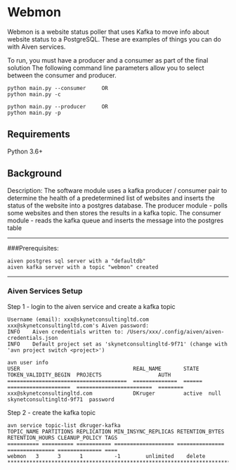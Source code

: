 # Webmon

Webmon is a website status poller that uses Kafka to move info about website
status to a PostgreSQL.  These are examples of things you can do with Aiven
services.

To run, you must have a producer and a consumer as part of the final solution
The following command line parameters allow you to select between the consumer and producer.
```
python main.py --consumer     OR
python main.py -c

python main.py --producer     OR
python main.py -p
```
## Requirements

Python 3.6+

## Background
Description:
The software module uses a kafka producer / consumer pair to determine the health of
a predetermined list of websites and inserts the status of the website into a postgres
database.
The producer module - polls some websites and then stores the results in a kafka
topic.
The consumer module - reads the kafka queue and inserts the message into the postgres table
*************************************************************************************
###Prerequisites:
```
aiven postgres sql server with a "defaultdb"
aiven kafka server with a topic "webmon" created
```
*************************************************************************************
### Aiven Services Setup
Step 1 - login to the aiven service and create a kafka topic
```avn user login
Username (email): xxx@skynetconsultingltd.com
xxx@skynetconsultingltd.com's Aiven password:
INFO	Aiven credentials written to: /Users/xxx/.config/aiven/aiven-credentials.json
INFO	Default project set as 'skynetconsultingltd-9f71' (change with 'avn project switch <project>')

avn user info
USER                                    REAL_NAME       STATE   TOKEN_VALIDITY_BEGIN  PROJECTS                  AUTH
======================================  ==============  ======  ====================  ========================  ========
xxx@skynetconsultingltd.com             DKruger         active  null                  skynetconsultingltd-9f71  password
```
Step 2 - create the kafka topic
```avn service topic-create dkruger-kafka webmon --partitions 3 --replication 3
avn service topic-list dkruger-kafka
TOPIC_NAME PARTITIONS REPLICATION MIN_INSYNC_REPLICAS RETENTION_BYTES RETENTION_HOURS CLEANUP_POLICY TAGS
========== ========== =========== =================== =============== =============== ============== ====
webmon   3      3      1          -1        unlimited    delete
*************************************************************************************
```
